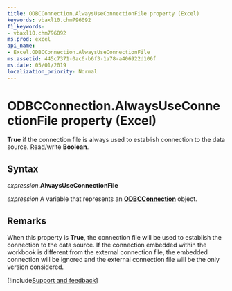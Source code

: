 ```yaml
---
title: ODBCConnection.AlwaysUseConnectionFile property (Excel)
keywords: vbaxl10.chm796092
f1_keywords:
- vbaxl10.chm796092
ms.prod: excel
api_name:
- Excel.ODBCConnection.AlwaysUseConnectionFile
ms.assetid: 445c7371-0ac6-b6f3-1a78-a406922d106f
ms.date: 05/01/2019
localization_priority: Normal
---
```



# ODBCConnection.AlwaysUseConnectionFile property (Excel)

**True** if the connection file is always used to establish connection to the data source. Read/write **Boolean**.


## Syntax

_expression_.**AlwaysUseConnectionFile**

_expression_ A variable that represents an **[ODBCConnection](Excel.ODBCConnection.md)** object.


## Remarks

When this property is **True**, the connection file will be used to establish the connection to the data source. If the connection embedded within the workbook is different from the external connection file, the embedded connection will be ignored and the external connection file will be the only version considered.




[!include[Support and feedback](~/includes/feedback-boilerplate.md)]